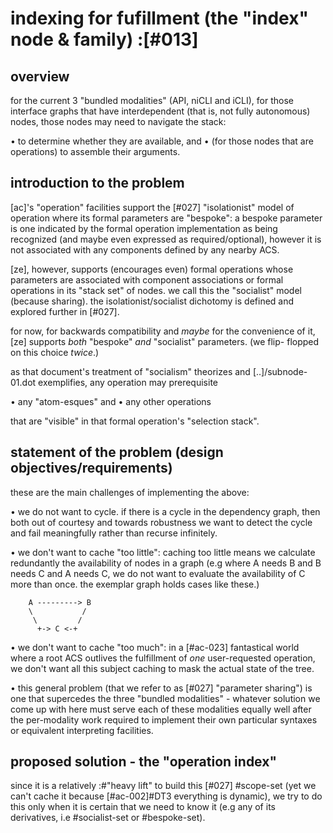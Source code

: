 # indexing for fufillment (the "index" node & family) :[#013]

## overview

for the current 3 "bundled modalities" (API, niCLI and iCLI), for
those interface graphs that have interdependent (that is, not fully
autonomous) nodes, those nodes may need to navigate the stack:

  • to determine whether they are available, and
  • (for those nodes that are operations) to assemble their arguments.




## introduction to the problem

[ac]'s "operation" facilities support the [#027] "isolationist" model of
operation where its formal parameters are "bespoke": a bespoke parameter
is one indicated by the formal operation implementation as being recognized
(and maybe even expressed as required/optional), however it is not
associated with any components defined by any nearby ACS.

[ze], however, supports (encourages even) formal operations whose
parameters are associated with component associations or formal
operations in its "stack set" of nodes. we call this the "socialist" model
(because sharing). the isolationist/socialist dichotomy is defined and
explored further in [#027].

for now, for backwards compatibility and *maybe* for the convenience of
it, [ze] supports *both* "bespoke" *and* "socialist" parameters. (we flip-
flopped on this choice *twice*.)

as that document's treatment of "socialism" theorizes and
[..]/subnode-01.dot exemplifies, any operation may prerequisite

  • any "atom-esques" and
  • any other operations

that are "visible" in that formal operation's "selection stack".




## statement of the problem (design objectives/requirements)

these are the main challenges of implementing the above:

  • we do not want to cycle. if there is a cycle in the dependency
    graph, then both out of courtesy and towards robustness we want
    to detect the cycle and fail meaningfully rather than recurse
    infinitely.

  • we don't want to cache "too little": caching too little means we
    calculate redundantly the availability of nodes in a graph (e.g
    where A needs B and B needs C and A needs C, we do not want to
    evaluate the availability of C more than once. the exemplar graph
    holds cases like these.)


        A ---------> B
        \           /
         \         /
          +-> C <-+

  • we don't want to cache "too much": in a [#ac-023] fantastical world
    where a root ACS outlives the fulfillment of *one* user-requested
    operation, we don't want all this subject caching to mask the actual
    state of the tree.

  • this general problem (that we refer to as [#027] "parameter sharing")
    is one that supercedes the three "bundled modalities" - whatever
    solution we come up with here must serve each of these modalities
    equally well after the per-modality work required to implement their
    own particular syntaxes or equivalent interpreting facilities.




## proposed solution - the "operation index"

since it is a relatively :#"heavy lift" to build this [#027] #scope-set
(yet we can't cache it because [#ac-002]#DT3 everything is dynamic),
we try to do this only when it is certain that we need to know it
(e.g any of its derivatives, i.e #socialist-set or #bespoke-set).
